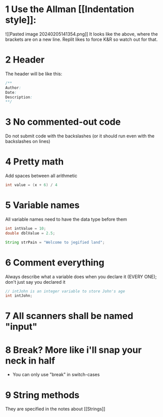 # 1 Use the Allman [[Indentation style]]:
![[Pasted image 20240205141354.png]]
It looks like the above, where the brackets are on a new line. Replit likes to force K&R so watch out for that.
# 2 Header
The header will be like this:
```java
/**
Author:
Date:
Description:
**/
```
# 3 No commented-out code
Do not submit code with the backslashes (or it should run even with the backslashes on lines)

# 4 Pretty math
Add spaces between all arithmetic 
```java
int value = (x + 6) / 4
```

# 5 Variable names
All variable names need to have the data type before them
```java
int intValue = 10;
double dblValue = 2.5;

String strPain = "Welcome to jegified land";
```

# 6 Comment everything
Always describe what a variable does when you declare it (EVERY ONE); don't just say you declared it
```java
// intJohn is an integer variable to store John's age
int intJohn;
```

# 7 All scanners shall be named "input"

# 8 Break? More like i'll snap your neck in half
* You can only use "break" in switch-cases

# 9 String methods
They are specified in the notes about [[Strings]] 


